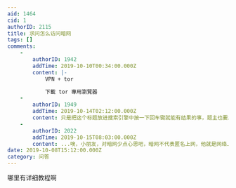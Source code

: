 ```yaml
---
aid: 1464
cid: 1
authorID: 2115
title: 求问怎么访问暗网
tags: []
comments:
    -
        authorID: 1942
        addTime: 2019-10-10T00:34:00.000Z
        content: |-
            VPN + tor

            下載 tor 專用瀏覽器
    -
        authorID: 1949
        addTime: 2019-10-14T02:12:00.000Z
        content: 只是把这个标题放进搜索引擎中按一下回车键就能有结果的事，题主也要发个贴？
    -
        authorID: 2022
        addTime: 2019-10-15T08:03:00.000Z
        content: ...唉，小朋友，对暗网少点心思吧，暗网不代表匿名上网，他就是网络上匿名的有害信息，需要绝对避开阳光而已。毒品、枪支、等等，这样的东西
date: 2019-10-08T15:12:00.000Z
category: 问答
---
```


哪里有详细教程啊
